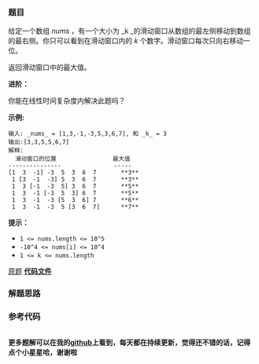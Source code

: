 ### 题目
给定一个数组 _nums_ ，有一个大小为  _k  _的滑动窗口从数组的最左侧移动到数组的最右侧。你只可以看到在滑动窗口内的 _k_
个数字。滑动窗口每次只向右移动一位。

返回滑动窗口中的最大值。



**进阶：**

你能在线性时间复杂度内解决此题吗？



**示例:**

    
    
    输入: _nums_ = [1,3,-1,-3,5,3,6,7], 和 _k_ = 3
    输出:[3,3,5,5,6,7] 
    解释:
      滑动窗口的位置                最大值
    ---------------               -----
    [1  3  -1] -3  5  3  6  7       **3**
     1 [3  -1  -3] 5  3  6  7       **3**
     1  3 [-1  -3  5] 3  6  7       **5**
     1  3  -1 [-3  5  3] 6  7       **5**
     1  3  -1  -3 [5  3  6] 7       **6**
     1  3  -1  -3  5 [3  6  7]      **7**



**提示：**

  * `1 <= nums.length <= 10^5`
  * `-10^4 <= nums[i] <= 10^4`
  * `1 <= k <= nums.length`

[原题](https://leetcode-cn.com/problems/sliding-window-maximum/)    **[代码文件]()**


### 解题思路




### 参考代码

```go


```




**更多题解可以在我的[github](https://github.com/LZH139/leetcode_Go)上看到，每天都在持续更新，觉得还不错的话，记得点个小星星哈，谢谢啦**
